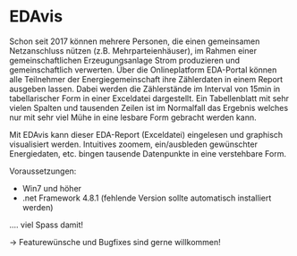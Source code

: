 # EDAvis

Schon seit 2017 können mehrere Personen, die einen gemeinsamen Netzanschluss nützen (z.B. Mehrparteienhäuser), im Rahmen einer gemeinschaftlichen Erzeugungsanlage Strom produzieren und gemeinschaftlich verwerten.
Über die Onlineplatform EDA-Portal können alle Teilnehmer der Energiegemeinschaft ihre Zählerdaten in einem Report ausgeben lassen. Dabei werden die Zählerstände im Interval von 15min in tabellarischer Form in einer Exceldatei dargestellt.
Ein Tabellenblatt mit sehr vielen Spalten und tausenden Zeilen ist im Normalfall das Ergebnis welches nur mit sehr viel Mühe in eine lesbare Form gebracht werden kann.

Mit EDAvis kann dieser EDA-Report (Exceldatei) eingelesen und graphisch visualisiert werden. Intuitives zoomem, ein/ausbleden gewünschter Energiedaten, etc. bingen tausende Datenpunkte in eine verstehbare Form.

Voraussetzungen:
- Win7 und höher
- .net Framework 4.8.1 (fehlende Version sollte automatisch installiert werden)



.... viel Spass damit!


-> Featurewünsche und Bugfixes sind gerne willkommen!